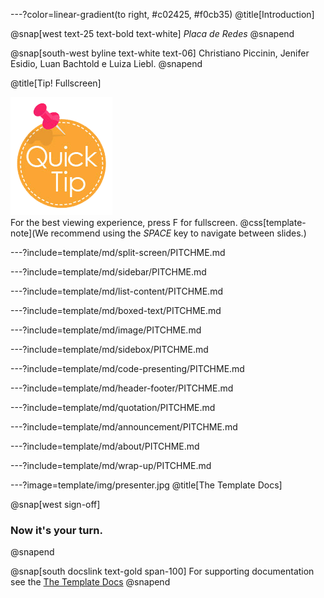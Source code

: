 ---?color=linear-gradient(to right, #c02425, #f0cb35)
@title[Introduction]

<!--
Tip! Get started with this template as follows:
Step 1. Delete the contents of this PITCHME.md file.
Step 2. Start adding your own custom slide content.
Step 3. Copy slide markdown snippets from template/md directory as needed.
-->

@snap[west text-25 text-bold text-white]
*Placa de Redes*
@snapend

@snap[south-west byline text-white text-06]
Christiano Piccinin, Jenifer Esidio, Luan Bachtold e Luiza Liebl.
@snapend

<!---
@title[Slide Markdown]

### Each slide in this presentation is provided as a *template*.

<br><br>

@snap[south span-100 text-purple text-05]
Reuse the *markdown snippet* for any slide in this template within your own @css[text-gold text-bold](PITCHME.md) files.
@snapend

--->
@title[Tip! Fullscreen]

![TIP](template/img/tip.png)
<br>
For the best viewing experience, press F for fullscreen.
@css[template-note](We recommend using the *SPACE* key to navigate between slides.)

---?include=template/md/split-screen/PITCHME.md

---?include=template/md/sidebar/PITCHME.md

---?include=template/md/list-content/PITCHME.md

---?include=template/md/boxed-text/PITCHME.md

---?include=template/md/image/PITCHME.md

---?include=template/md/sidebox/PITCHME.md

---?include=template/md/code-presenting/PITCHME.md

---?include=template/md/header-footer/PITCHME.md

---?include=template/md/quotation/PITCHME.md

---?include=template/md/announcement/PITCHME.md

---?include=template/md/about/PITCHME.md

---?include=template/md/wrap-up/PITCHME.md

---?image=template/img/presenter.jpg
@title[The Template Docs]

@snap[west sign-off]
### Now it's your turn.
@snapend

@snap[south docslink text-gold span-100]
For supporting documentation see the [The Template Docs](https://gitpitch.com/docs/the-template)
@snapend
